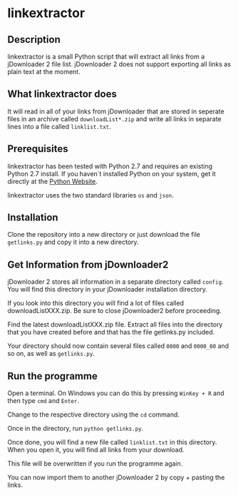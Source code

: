 # linkextractor
## Description
linkextractor is a small Python script that will extract all links from a jDownloader 2 file list. jDownloader 2 does not support exporting all links as plain text at the moment.

## What linkextractor does
It will read in all of your links from jDownloader that are stored in seperate files in an archive called `downloadList*.zip` and write all links in separate lines into a file called `linklist.txt`.

## Prerequisites
linkextractor has been tested with Python 2.7 and requires an existing Python 2.7 install. If you haven`t installed Python on your system, get it directly at the [Python Website](https://www.python.org/).

linkextractor uses the two standard libraries `os` and `json`.

## Installation
Clone the repository into a new directory or just download the file `getlinks.py` and copy it into a new directory. 

## Get Information from jDownloader2
jDownloader 2 stores all information in a separate directory called `config`. You will find this directory in your jDownloader installation directory.

If you look into this directory you will find a lot of files called downloadListXXX.zip. Be sure to close jDownloader2 before proceeding.

Find the latest downloadListXXX.zip file. Extract all files into the directory that you have created before and that has the file getlinks.py included.

Your directory should now contain several files called `0000` and `0000_00` and so on, as well as `getlinks.py`.

## Run the programme

Open a terminal. On Windows you can do this by pressing `WinKey + R` and then type `cmd` and `Enter`.

Change to the respective directory using the `cd` command.

Once in the directory, run `python getlinks.py`. 

Once done, you will find a new file called `linklist.txt` in this directory. When you open it, you will find all links from your download. 

This file will be overwritten if you run the programme again.

You can now import them to another jDownloader 2 by copy + pasting the links.
